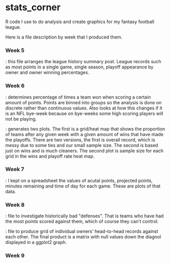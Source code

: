 stats_corner
============

R code I use to do analysis and create graphics for my fantasy football league.

Here is a file description by week that I produced them.

### Week 5 ###
<simple stats.R> : this file arranges the league history summary post. League records such as most points in a single game, single season, playoff appearance by owner and owner winning percentages.

### Week 6 ###
<winning percentage by points scored.R> : determines percentage of times a team won when scoring a certain amount of points. Points are binned into groups so the analysis is done on discrete rather than continuous values. Also looks at how this changes if it is an NFL bye-week because on bye-weeks some high scoring players will not be playing.

<playoff rate by record.R> : generates two plots. The first is a grid/heat map that shows the proportion of teams after any given week with a given amount of wins that have made the playoffs. There are two versions, the first is overall record, which is messy due to some ties and our small sample size. The second is based just on wins and is much cleaners. The second plot is sample size for each grid in the wins and playoff rate heat map. 

### Week 7 ###
<projected vs actual over time.R> : I kept on a spreadsheet the values of acutal points, projected points, minutes remaining and time of day for each game. These are plots of that data.

### Week 8 ###
<PA analysis.R> : file to investigate historically bad "defenses". That is teams who have had the most points scored against them, which of course they can't control. 

<head to head records.R> : file to produce grid of individual owners' head-to-head records against each other. The final product is a matrix with null values down the diagnol displayed in a ggplot2 graph.

### Week 9 ###

